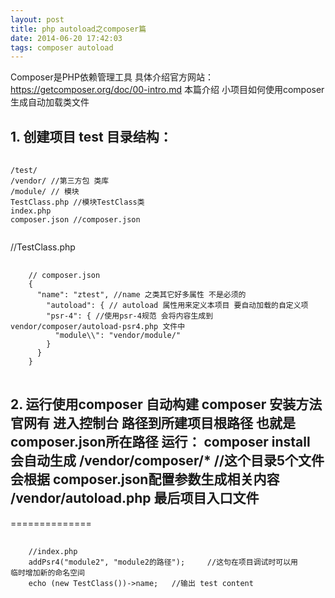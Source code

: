 ```yaml
---
layout: post
title: php autoload之composer篇
date: 2014-06-20 17:42:03
tags: composer autoload
---
```


Composer是PHP依赖管理工具 具体介绍官方网站： https://getcomposer.org/doc/00-intro.md 本篇介绍 小项目如何使用composer生成自动加载类文件

## 1. 创建项目 test 目录结构：

<pre markdown="0">
  <code class="language-">
/test/
/vendor/ //第三方包 类库
/module/ // 模块
TestClass.php //模块TestClass类
index.php
composer.json //composer.json
  </code>
</pre>

//TestClass.php

<pre class="line-numbers">
    <code class="language-json">
    // composer.json 
    { 
      "name": "ztest", //name 之类其它好多属性 不是必须的 
        "autoload": { // autoload 属性用来定义本项目 要自动加载的自定义项 
        "psr-4": { //使用psr-4规范 会将内容生成到 vendor/composer/autoload-psr4.php 文件中 
          "module\\": "vendor/module/" 
        } 
      }
    }
</code>
</pre>

## 2. 运行使用composer 自动构建 composer 安装方法官网有 进入控制台 路径到所建项目根路径 也就是composer.json所在路径 运行： composer install 会自动生成 /vendor/composer/* //这个目录5个文件 会根据 composer.json配置参数生成相关内容 /vendor/autoload.php 最后项目入口文件

==============

<pre class="line-numbers">
    <code class="language-shell">
    //index.php
    addPsr4("module2", "module2的路径");     //这句在项目调试时可以用      临时增加新的命名空间
    echo (new TestClass())->name;   //输出 test content
</code>
</pre>